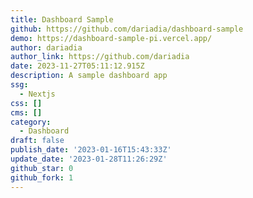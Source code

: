 ```yaml
---
title: Dashboard Sample
github: https://github.com/dariadia/dashboard-sample
demo: https://dashboard-sample-pi.vercel.app/
author: dariadia
author_link: https://github.com/dariadia
date: 2023-11-27T05:11:12.915Z
description: A sample dashboard app
ssg:
  - Nextjs
css: []
cms: []
category:
  - Dashboard
draft: false
publish_date: '2023-01-16T15:43:33Z'
update_date: '2023-01-28T11:26:29Z'
github_star: 0
github_fork: 1
---
```

